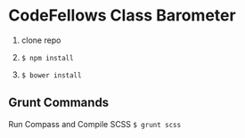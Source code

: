 CodeFellows Class Barometer
===========================

1. clone repo

2. ```$ npm install```
3. ```$ bower install```

Grunt Commands
------
Run Compass and Compile SCSS  ```$ grunt scss```

